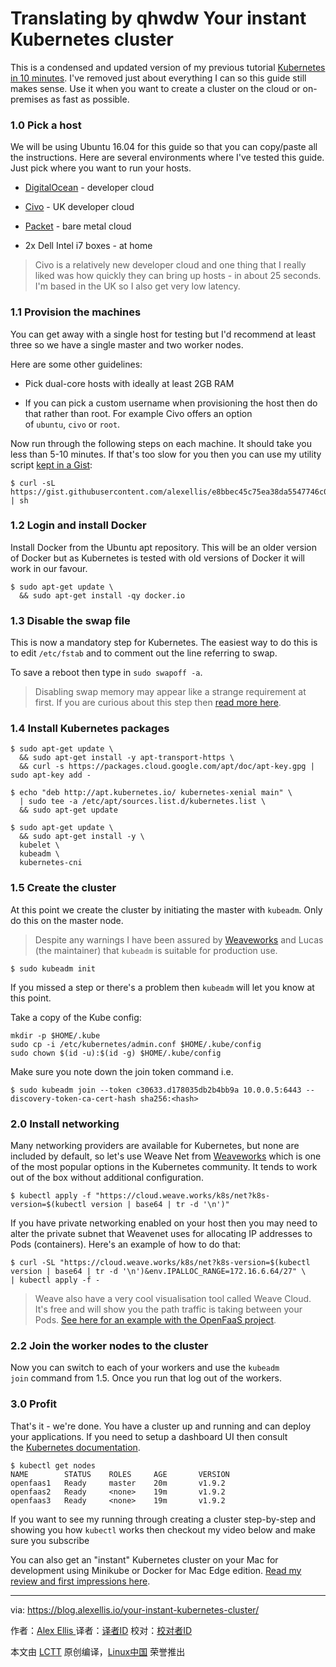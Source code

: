 Translating by qhwdw
Your instant Kubernetes cluster
============================================================


This is a condensed and updated version of my previous tutorial [Kubernetes in 10 minutes][10]. I've removed just about everything I can so this guide still makes sense. Use it when you want to create a cluster on the cloud or on-premises as fast as possible.

### 1.0 Pick a host

We will be using Ubuntu 16.04 for this guide so that you can copy/paste all the instructions. Here are several environments where I've tested this guide. Just pick where you want to run your hosts.

*   [DigitalOcean][1] - developer cloud

*   [Civo][2] - UK developer cloud

*   [Packet][3] - bare metal cloud

*   2x Dell Intel i7 boxes - at home

> Civo is a relatively new developer cloud and one thing that I really liked was how quickly they can bring up hosts - in about 25 seconds. I'm based in the UK so I also get very low latency.

### 1.1 Provision the machines

You can get away with a single host for testing but I'd recommend at least three so we have a single master and two worker nodes.

Here are some other guidelines:

*   Pick dual-core hosts with ideally at least 2GB RAM

*   If you can pick a custom username when provisioning the host then do that rather than root. For example Civo offers an option of `ubuntu`, `civo` or `root`.

Now run through the following steps on each machine. It should take you less than 5-10 minutes. If that's too slow for you then you can use my utility script [kept in a Gist][11]:

```
$ curl -sL https://gist.githubusercontent.com/alexellis/e8bbec45c75ea38da5547746c0ca4b0c/raw/23fc4cd13910eac646b13c4f8812bab3eeebab4c/configure.sh | sh

```

### 1.2 Login and install Docker

Install Docker from the Ubuntu apt repository. This will be an older version of Docker but as Kubernetes is tested with old versions of Docker it will work in our favour.

```
$ sudo apt-get update \
  && sudo apt-get install -qy docker.io

```

### 1.3 Disable the swap file

This is now a mandatory step for Kubernetes. The easiest way to do this is to edit `/etc/fstab` and to comment out the line referring to swap.

To save a reboot then type in `sudo swapoff -a`.

> Disabling swap memory may appear like a strange requirement at first. If you are curious about this step then [read more here][4].

### 1.4 Install Kubernetes packages

```
$ sudo apt-get update \
  && sudo apt-get install -y apt-transport-https \
  && curl -s https://packages.cloud.google.com/apt/doc/apt-key.gpg | sudo apt-key add -

$ echo "deb http://apt.kubernetes.io/ kubernetes-xenial main" \
  | sudo tee -a /etc/apt/sources.list.d/kubernetes.list \
  && sudo apt-get update 

$ sudo apt-get update \
  && sudo apt-get install -y \
  kubelet \
  kubeadm \
  kubernetes-cni

```

### 1.5 Create the cluster

At this point we create the cluster by initiating the master with `kubeadm`. Only do this on the master node.

> Despite any warnings I have been assured by [Weaveworks][5] and Lucas (the maintainer) that `kubeadm` is suitable for production use.

```
$ sudo kubeadm init

```

If you missed a step or there's a problem then `kubeadm` will let you know at this point.

Take a copy of the Kube config:

```
mkdir -p $HOME/.kube  
sudo cp -i /etc/kubernetes/admin.conf $HOME/.kube/config  
sudo chown $(id -u):$(id -g) $HOME/.kube/config  

```

Make sure you note down the join token command i.e.

```
$ sudo kubeadm join --token c30633.d178035db2b4bb9a 10.0.0.5:6443 --discovery-token-ca-cert-hash sha256:<hash>

```

### 2.0 Install networking

Many networking providers are available for Kubernetes, but none are included by default, so let's use Weave Net from [Weaveworks][12] which is one of the most popular options in the Kubernetes community. It tends to work out of the box without additional configuration.

```
$ kubectl apply -f "https://cloud.weave.works/k8s/net?k8s-version=$(kubectl version | base64 | tr -d '\n')"

```

If you have private networking enabled on your host then you may need to alter the private subnet that Weavenet uses for allocating IP addresses to Pods (containers). Here's an example of how to do that:

```
$ curl -SL "https://cloud.weave.works/k8s/net?k8s-version=$(kubectl version | base64 | tr -d '\n')&env.IPALLOC_RANGE=172.16.6.64/27" \
| kubectl apply -f -

```

> Weave also have a very cool visualisation tool called Weave Cloud. It's free and will show you the path traffic is taking between your Pods. [See here for an example with the OpenFaaS project][6].

### 2.2 Join the worker nodes to the cluster

Now you can switch to each of your workers and use the `kubeadm join` command from 1.5\. Once you run that log out of the workers.

### 3.0 Profit

That's it - we're done. You have a cluster up and running and can deploy your applications. If you need to setup a dashboard UI then consult the [Kubernetes documentation][13].

```
$ kubectl get nodes
NAME        STATUS    ROLES     AGE       VERSION  
openfaas1   Ready     master    20m       v1.9.2  
openfaas2   Ready     <none>    19m       v1.9.2  
openfaas3   Ready     <none>    19m       v1.9.2  

```

If you want to see my running through creating a cluster step-by-step and showing you how `kubectl` works then checkout my video below and make sure you subscribe


You can also get an "instant" Kubernetes cluster on your Mac for development using Minikube or Docker for Mac Edge edition. [Read my review and first impressions here][14].


--------------------------------------------------------------------------------

via: https://blog.alexellis.io/your-instant-kubernetes-cluster/

作者：[Alex Ellis ][a]
译者：[译者ID](https://github.com/译者ID)
校对：[校对者ID](https://github.com/校对者ID)

本文由 [LCTT](https://github.com/LCTT/TranslateProject) 原创编译，[Linux中国](https://linux.cn/) 荣誉推出

[a]:https://blog.alexellis.io/author/alex/
[1]:https://www.digitalocean.com/
[2]:https://www.civo.com/
[3]:https://packet.net/
[4]:https://github.com/kubernetes/kubernetes/issues/53533
[5]:https://weave.works/
[6]:https://www.weave.works/blog/openfaas-gke
[7]:https://blog.alexellis.io/tag/kubernetes/
[8]:https://blog.alexellis.io/tag/k8s/
[9]:https://blog.alexellis.io/tag/cloud-native/
[10]:https://www.youtube.com/watch?v=6xJwQgDnMFE
[11]:https://gist.github.com/alexellis/e8bbec45c75ea38da5547746c0ca4b0c
[12]:https://weave.works/
[13]:https://kubernetes.io/docs/tasks/access-application-cluster/web-ui-dashboard/
[14]:https://blog.alexellis.io/docker-for-mac-with-kubernetes/
[15]:https://blog.alexellis.io/your-instant-kubernetes-cluster/#

